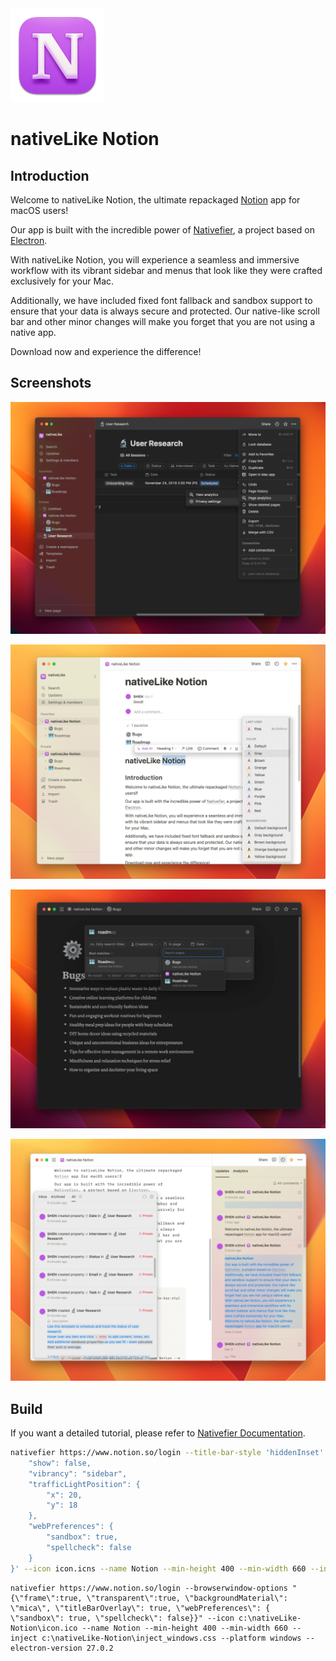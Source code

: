 <picture>
  <img src="https://github.com/SHEN-Muchuan/nativeLike-Notion/blob/main/icon.png?raw=true" alt="nativeLike Notion logo" height="150">
</picture>

# nativeLike Notion

## Introduction

Welcome to nativeLike Notion, the ultimate repackaged [Notion](https://www.notion.so/) app for macOS users!

Our app is built with the incredible power of [Nativefier](https://github.com/nativefier/nativefier), a project based on [Electron](https://www.electronjs.org).

With nativeLike Notion, you will experience a seamless and immersive workflow with its vibrant sidebar and menus that look like they were crafted exclusively for your Mac.

Additionally, we have included fixed font fallback and sandbox support to ensure that your data is always secure and protected. Our native-like scroll bar and other minor changes will make you forget that you are not using a native app.

Download now and experience the difference!

## Screenshots

![screenshot 01](screenshots/01.png)

![screenshot 02](screenshots/02.png)

![screenshot 03](screenshots/03.png)

![screenshot 04](screenshots/04.png)

## Build

If you want a detailed tutorial, please refer to [Nativefier Documentation](https://github.com/nativefier/nativefier/blob/master/API.md).

```zsh
nativefier https://www.notion.so/login --title-bar-style 'hiddenInset' --browserwindow-options '{
    "show": false,
    "vibrancy": "sidebar",
    "trafficLightPosition": {
        "x": 20,
        "y": 18
    },
    "webPreferences": {
        "sandbox": true,
        "spellcheck": false
    }
}' --icon icon.icns --name Notion --min-height 400 --min-width 660 --inject inject_macos.css --arch universal --mac --electron-version 27.0.2
```

```batch
nativefier https://www.notion.so/login --browserwindow-options "{\"frame\":true, \"transparent\":true, \"backgroundMaterial\": \"mica\", \"titleBarOverlay\": true, \"webPreferences\": { \"sandbox\": true, \"spellcheck\": false}}" --icon c:\nativeLike-Notion\icon.ico --name Notion --min-height 400 --min-width 660 --inject c:\nativeLike-Notion\inject_windows.css --platform windows --electron-version 27.0.2
```